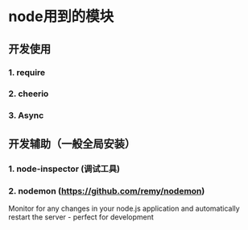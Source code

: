 # node用到的模块


## 开发使用

### 1. require

### 2. cheerio

### 3. Async


## 开发辅助（一般全局安装）

### 1. node-inspector (调试工具)

### 2. nodemon (https://github.com/remy/nodemon)

Monitor for any changes in your node.js application and automatically restart the server - perfect for development 